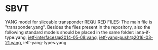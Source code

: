 # SBVT
YANG model for sliceable transponder
REQUIRED FILES: The main file is "transponder.yang". Besides the files present in the repository, also the following standard models should be placed in the same folder: iana-if-type.yang, ietf-interfaces@2014-05-08.yang, ietf-yang-push@2016-03-21.yang, ietf-yang-types.yang
